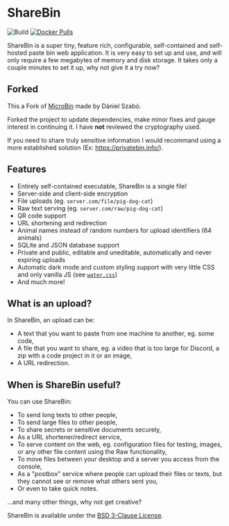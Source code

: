 # ShareBin

![Build](https://github.com/timshel/sharebin/actions/workflows/rust.yml/badge.svg)
[![Docker Pulls](https://img.shields.io/docker/pulls/timshel/sharebin?label=Docker%20pulls)](https://img.shields.io/docker/pulls/timshel/sharebin?label=Docker%20pulls)

ShareBin is a super tiny, feature rich, configurable, self-contained and self-hosted paste bin web application. It is very easy to set up and use, and will only require a few megabytes of memory and disk storage. It takes only a couple minutes to set it up, why not give it a try now?

## Forked

This a Fork of [MicroBin](https://github.com/szabodanika/microbin) made by Dániel Szabó.

Forked the project to update dependencies, make minor fixes and gauge interest in continuing it.
I have **not** reviewed the cryptography used.

If you need to share truly sensitive information I would recommand using a more established solution (Ex: https://privatebin.info/).

## Features

- Entirely self-contained executable, ShareBin is a single file!
- Server-side and client-side encryption
- File uploads (eg. `server.com/file/pig-dog-cat`)
- Raw text serving (eg. `server.com/raw/pig-dog-cat`)
- QR code support
- URL shortening and redirection
- Animal names instead of random numbers for upload identifiers (64 animals)
- SQLite and JSON database support
- Private and public, editable and uneditable, automatically and never expiring uploads
- Automatic dark mode and custom styling support with very little CSS and only vanilla JS (see [`water.css`](https://github.com/kognise/water.css))
- And much more!

## What is an upload?

In ShareBin, an upload can be:

- A text that you want to paste from one machine to another, eg. some code,
- A file that you want to share, eg. a video that is too large for Discord, a zip with a code project in it or an image,
- A URL redirection.

## When is ShareBin useful?

You can use ShareBin:

- To send long texts to other people,
- To send large files to other people,
- To share secrets or sensitive documents securely,
- As a URL shortener/redirect service,
- To serve content on the web, eg. configuration files for testing, images, or any other file content using the Raw functionality,
- To move files between your desktop and a server you access from the console,
- As a "postbox" service where people can upload their files or texts, but they cannot see or remove what others sent you,
- Or even to take quick notes.

...and many other things, why not get creative?

ShareBin is available under the [BSD 3-Clause License](LICENSE).
